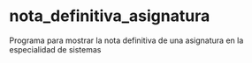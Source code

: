 # nota_definitiva_asignatura
Programa para mostrar la nota definitiva de una asignatura en la especialidad de sistemas
